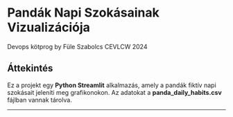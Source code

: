 # Pandák Napi Szokásainak Vizualizációja
Devops kötprog by Füle Szabolcs CEVLCW 2024

## Áttekintés

Ez a projekt egy **Python Streamlit** alkalmazás, amely a pandák fiktív napi szokásait jeleníti meg grafikonokon. Az adatokat a **panda_daily_habits.csv** fájlban vannak tárolva. 

---
